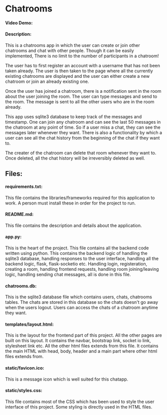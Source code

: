 # Chatrooms

#### Video Demo:  <URL HERE>

#### Description:

This is a chatrooms app in which the user can create or join other chatrooms and chat with other people. Though it can be easily implemented, There is no limit to the number of participants in a chatroom!

The user has to first register an account with a username that has not been taken already. The user is then taken to the page where all the currently existing chatrooms are displayed and the user can either create a new chatroom or join an already existing one.

Once the user has joined a chatroom, there is a notification sent in the room about the user joining the room.
The user can type messages and send to the room. The message is sent to all the other users who are in the room already.

This app uses sqlite3 database to keep track of the messages and timestamp. One can join any chatroom and can see the last 50 messages in the chatroom at any point of time. So if a user miss a chat, they can see the messages later whenever they want. There is also a functionality by which a user can see all the chat history from the beginning of the chat if they want to.

The creater of the chatroom can delete that room whenever they want to. Once deleted, all the chat history will be irreversibly deleted as well.


## Files:

#### requirements.txt:
This file contains the libraries/frameworks required for this application to work. A person must install these in order for the project to run.


#### README.md:
This file contains the description and details about the application.


#### app.py:
This is the heart of the project. This file contains all the backend code written using python. This contains the backend logic of handling the sqlite3 database, handling responses to the user interface, handling all the backend logic, flask, flask-socketio etc. Handling login, registeration, creating a room, handling frontend requests, handling room joining/leaving logic, handling sending chat messages, all is done in this file.


#### chatrooms.db:
This is the sqlite3 database file which contains users, chats, chatrooms tables. The chats are stored in this database so the chats doesn't go away when the users logout. Users can access the chats of a chatroom anytime they want.


#### templates/layout.html:
This is the layout for the frontend part of this project. All the other pages are built on this layout. It contains the navbar, bootstrap link, socket io link, stylesheet link etc. All the other html files extends from this file. It contains the main HTML with head, body, header and a main part where other html files extends from.


#### static/favicon.ico:
This is a message icon which is well suited for this chatapp.


#### static/styles.css:
This file contains most of the CSS which has been used to style the user interface of this project. Some styling is directly used in the HTML files.